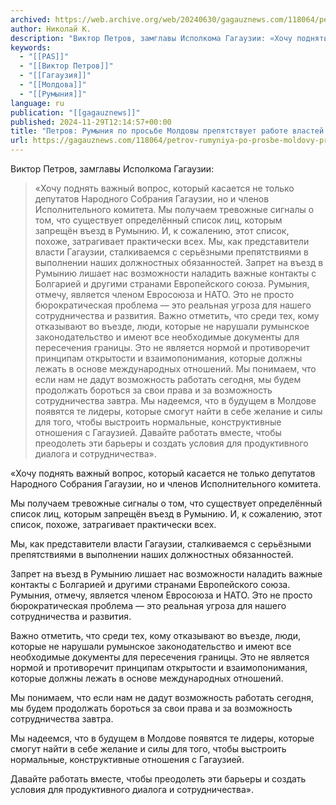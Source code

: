```yaml
---
archived: https://web.archive.org/web/20240630/gagauznews.com/118064/petrov-rumyniya-po-prosbe-moldovy-prepyatstvuet-rabote-vlastej-gagauzii.html
author: Николай К.
description: "Виктор Петров, замглавы Исполкома Гагаузии: «Хочу поднять важный вопрос, который касается не только депутатов Народного Собрания Гагаузии, но и членов Исполнительного комитета. Мы получаем тревожные сигналы о том, что существует определённый список лиц, которым запрещён въезд в Румынию. И, к сожалению, этот список, похоже, затрагивает практически всех. Мы, как представители власти Гагаузии, сталкиваемся с серьёзными препятствиями в выполнении наших должностных обязанностей. Запрет на въезд в Румынию лишает нас возможности наладить важные контакты с Болгарией и другими странами Европейского союза. Румыния, отмечу, является членом Евросоюза и НАТО. Это не просто бюрократическая проблема — это реальная угроза для нашего сотрудничества и развития. […]"
keywords:
  - "[[PAS]]"
  - "[[Виктор Петров]]"
  - "[[Гагаузия]]"
  - "[[Молдова]]"
  - "[[Румыния]]"
language: ru
publication: "[[gagauznews]]"
published: 2024-11-29T12:14:57+00:00
title: "Петров: Румыния по просьбе Молдовы препятствует работе властей Гагаузии"
url: https://gagauznews.com/118064/petrov-rumyniya-po-prosbe-moldovy-prepyatstvuet-rabote-vlastej-gagauzii.html
---
```


Виктор Петров, замглавы Исполкома Гагаузии:

> «Хочу поднять важный вопрос, который касается не только депутатов Народного Собрания Гагаузии, но и членов Исполнительного комитета.
> Мы получаем тревожные сигналы о том, что существует определённый список лиц, которым запрещён въезд в Румынию. И, к сожалению, этот список, похоже, затрагивает практически всех.
> Мы, как представители власти Гагаузии, сталкиваемся с серьёзными препятствиями в выполнении наших должностных обязанностей.
> Запрет на въезд в Румынию лишает нас возможности наладить важные контакты с Болгарией и другими странами Европейского союза. Румыния, отмечу, является членом Евросоюза и НАТО. Это не просто бюрократическая проблема — это реальная угроза для нашего сотрудничества и развития.
> Важно отметить, что среди тех, кому отказывают во въезде, люди, которые не нарушали румынское законодательство и имеют все необходимые документы для пересечения границы. Это не является нормой и противоречит принципам открытости и взаимопонимания, которые должны лежать в основе международных отношений.
> Мы понимаем, что если нам не дадут возможность работать сегодня, мы будем продолжать бороться за свои права и за возможность сотрудничества завтра.
> Мы надеемся, что в будущем в Молдове появятся те лидеры, которые смогут найти в себе желание и силы для того, чтобы выстроить нормальные, конструктивные отношения с Гагаузией.
> Давайте работать вместе, чтобы преодолеть эти барьеры и создать условия для продуктивного диалога и сотрудничества».

«Хочу поднять важный вопрос, который касается не только депутатов Народного Собрания Гагаузии, но и членов Исполнительного комитета.

Мы получаем тревожные сигналы о том, что существует определённый список лиц, которым запрещён въезд в Румынию. И, к сожалению, этот список, похоже, затрагивает практически всех.

Мы, как представители власти Гагаузии, сталкиваемся с серьёзными препятствиями в выполнении наших должностных обязанностей.

Запрет на въезд в Румынию лишает нас возможности наладить важные контакты с Болгарией и другими странами Европейского союза. Румыния, отмечу, является членом Евросоюза и НАТО. Это не просто бюрократическая проблема — это реальная угроза для нашего сотрудничества и развития.

Важно отметить, что среди тех, кому отказывают во въезде, люди, которые не нарушали румынское законодательство и имеют все необходимые документы для пересечения границы. Это не является нормой и противоречит принципам открытости и взаимопонимания, которые должны лежать в основе международных отношений.

Мы понимаем, что если нам не дадут возможность работать сегодня, мы будем продолжать бороться за свои права и за возможность сотрудничества завтра.

Мы надеемся, что в будущем в Молдове появятся те лидеры, которые смогут найти в себе желание и силы для того, чтобы выстроить нормальные, конструктивные отношения с Гагаузией.

Давайте работать вместе, чтобы преодолеть эти барьеры и создать условия для продуктивного диалога и сотрудничества».